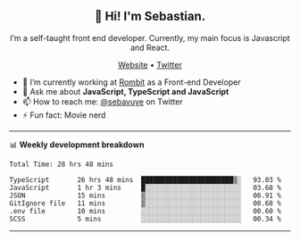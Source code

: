 <h2 align="center">👋 Hi! I'm Sebastian.</h2>
<p align="center">I’m a self-taught front end developer. Currently, my main focus is Javascript and React.</p>
<p align="center">
  <a href="https://sebastianvuye.be">Website</a> •
  <a href="https://twitter.com/sebavuye">Twitter</a>
</p>


- 🔭 I’m currently working at [Rombit](https://rombit.com/) as a Front-end Developer
- 💬 Ask me about **JavaScript, TypeScript and JavaScript**
- 📫 How to reach me: [@sebavuye](https://twitter.com/sebavuye) on Twitter
- ⚡ Fun fact: Movie nerd

-------

📊 **Weekly development breakdown**

<!--START_SECTION:waka-->

```text
Total Time: 28 hrs 48 mins

TypeScript       26 hrs 48 mins  ███████████████████████▒░   93.03 %
JavaScript       1 hr 3 mins     █░░░░░░░░░░░░░░░░░░░░░░░░   03.68 %
JSON             15 mins         ▒░░░░░░░░░░░░░░░░░░░░░░░░   00.91 %
GitIgnore file   11 mins         ▒░░░░░░░░░░░░░░░░░░░░░░░░   00.68 %
.env file        10 mins         ░░░░░░░░░░░░░░░░░░░░░░░░░   00.60 %
SCSS             5 mins          ░░░░░░░░░░░░░░░░░░░░░░░░░   00.34 %
```

<!--END_SECTION:waka-->
-------
